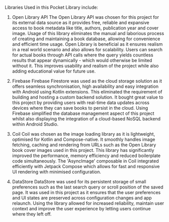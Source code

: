 Libraries Used in this Pocket Library include:
1. Open Library API
The Open Library API was chosen for this project for its external data source as it provides free, reliable and expansive access to book metadata like title, authors, publication year and cover image. Usage of this library eliminates the manual and laborious process of creating and maintaining a book database, allowing for convenience and efficient time usage. Open Library is beneficial as it ensures realism in a real world scenario and also allows for scalability. Users can search for actual books through API calls where the query yields countless results that appear dynamically - which would otherwise be limited without it. This improves usability and realism of the project while also adding educational value for future use. 

2. Firebase
Firebase Firestore was used as the cloud storage solution as it offers seamless synchronisation, high availability and easy integration with Android using Kotlin extensions. This eliminated the requirement of building and hosting a custom backend solution. It bought great value to this project by providing users with real-time data updates across devices where they can save books to persist in the cloud. Using Firebase simplified the database management aspect of this project whilst also displaying the integration of a cloud-based NoSQL backend within Android Studio.

3. Coil
Coil was chosen as the image loading library as it is lightweight, optimised for Kotlin and Compose-native. It smoothly handles image fetching, caching and rendering from URLs such as the Open Library book cover images used in this project. This library has significantly improved the performance, memory efficiency and reduced boilerplate code simultaneously. The 'AsyncImage' composable in Coil integrated efficiently with Jetpack Compose which allows for fast and responsive UI rendering with minimised configuration.

4. DataStore
DataStore was used for its persistent storage of small preferences such as the last search query or scroll position of the saved page. It was used in this project as it ensures that the user preferences and UI states are preserved across configuration changes and app relaunch. Using the library allowed for increased reliability, maintain user context and improve the user experience by letting users continue where they left off.

